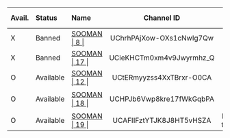 |Avail.|Status|Name|Channel ID|Changed Name|Note
|:---|:---|:---|:---:|:---:|:---:|
|X|Banned|[SOOMAN \| 8 \|](https://www.youtube.com/channel/UChrhPAjXow-OXs1cNwIg7Qw)|UChrhPAjXow-OXs1cNwIg7Qw|||
|X|Banned|[SOOMAN \| 17 \|](https://www.youtube.com/channel/UCieKHCTm0xm4v9Jwyrmhz_Q)|UCieKHCTm0xm4v9Jwyrmhz_Q|||
|O|Available|[SOOMAN \| 12 \|](https://www.youtube.com/channel/UCtERmyyzss4XxTBrxr-O0CA)|UCtERmyyzss4XxTBrxr-O0CA|Top Boy 🤩||
|O|Available|[SOOMAN \| 18 \|](https://www.youtube.com/channel/UCHPJb6Vwp8kre17fWkGqbPA)|UCHPJb6Vwp8kre17fWkGqbPA|区化链技术分享||
|O|Available|[SOOMAN \| 19 \|](https://www.youtube.com/channel/UCAFIIFztYTJK8J8HT5vHSZA)|UCAFIIFztYTJK8J8HT5vHSZA|Blockchain technology||
